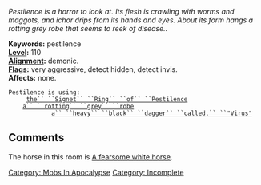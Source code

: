 *Pestilence is a horror to look at. Its flesh is crawling with worms and
maggots, and ichor drips from its hands and eyes. About its form hangs a
rotting grey robe that seems to reek of disease..*

**Keywords:** pestilence  
**[Level](Level.md "wikilink"):** 110  
**[Alignment](Alignment.md "wikilink"):** demonic.  
**[Flags](:Category:_Mob_Types.md "wikilink"):** very aggressive, detect
hidden, detect invis.  
**Affects:** none.  

`Pestilence is using:`  
` `<worn on finger>`    `[`the`` ``Signet`` ``Ring`` ``of`` ``Pestilence`](Signet_Ring_Of_Pestilence.md "wikilink")  
` `<worn about body>`   `[`a`` ``rotting`` ``grey`` ``robe`](Rotting_Grey_Robe.md "wikilink")  
` `<wielded>`           `[`a`` ``heavy`` ``black`` ``dagger`` ``called,`` ``"Virus"`](Heavy_Black_Dagger_Called,_"Virus".md "wikilink")

## Comments

The horse in this room is [A fearsome white
horse](A_fearsome_white_horse "wikilink").

[Category: Mobs In Apocalypse](Category:_Mobs_In_Apocalypse "wikilink")
[Category: Incomplete](Category:_Incomplete "wikilink")
